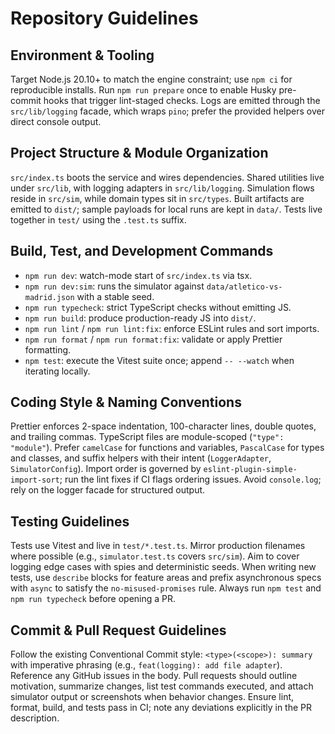 # Repository Guidelines

## Environment & Tooling
Target Node.js 20.10+ to match the engine constraint; use `npm ci` for reproducible installs. Run `npm run prepare` once to enable Husky pre-commit hooks that trigger lint-staged checks. Logs are emitted through the `src/lib/logging` facade, which wraps `pino`; prefer the provided helpers over direct console output.

## Project Structure & Module Organization
`src/index.ts` boots the service and wires dependencies. Shared utilities live under `src/lib`, with logging adapters in `src/lib/logging`. Simulation flows reside in `src/sim`, while domain types sit in `src/types`. Built artifacts are emitted to `dist/`; sample payloads for local runs are kept in `data/`. Tests live together in `test/` using the `.test.ts` suffix.

## Build, Test, and Development Commands
- `npm run dev`: watch-mode start of `src/index.ts` via tsx.
- `npm run dev:sim`: runs the simulator against `data/atletico-vs-madrid.json` with a stable seed.
- `npm run typecheck`: strict TypeScript checks without emitting JS.
- `npm run build`: produce production-ready JS into `dist/`.
- `npm run lint` / `npm run lint:fix`: enforce ESLint rules and sort imports.
- `npm run format` / `npm run format:fix`: validate or apply Prettier formatting.
- `npm test`: execute the Vitest suite once; append `-- --watch` when iterating locally.

## Coding Style & Naming Conventions
Prettier enforces 2-space indentation, 100-character lines, double quotes, and trailing commas. TypeScript files are module-scoped (`"type": "module"`). Prefer `camelCase` for functions and variables, `PascalCase` for types and classes, and suffix helpers with their intent (`LoggerAdapter`, `SimulatorConfig`). Import order is governed by `eslint-plugin-simple-import-sort`; run the lint fixes if CI flags ordering issues. Avoid `console.log`; rely on the logger facade for structured output.

## Testing Guidelines
Tests use Vitest and live in `test/*.test.ts`. Mirror production filenames where possible (e.g., `simulator.test.ts` covers `src/sim`). Aim to cover logging edge cases with spies and deterministic seeds. When writing new tests, use `describe` blocks for feature areas and prefix asynchronous specs with `async` to satisfy the `no-misused-promises` rule. Always run `npm test` and `npm run typecheck` before opening a PR.

## Commit & Pull Request Guidelines
Follow the existing Conventional Commit style: `<type>(<scope>): summary` with imperative phrasing (e.g., `feat(logging): add file adapter`). Reference any GitHub issues in the body. Pull requests should outline motivation, summarize changes, list test commands executed, and attach simulator output or screenshots when behavior changes. Ensure lint, format, build, and tests pass in CI; note any deviations explicitly in the PR description.
